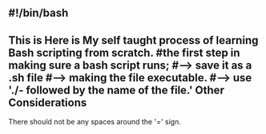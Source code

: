 #!/bin/bash
-----------

This is Here is My self taught process of learning Bash scripting from scratch.
#the first step in making sure a bash script runs;
        #--> save it as a .sh file
        #--> making the file executable.
        #--> use './- followed by the name of the file.'
Other Considerations
--------------------
There should not be any spaces around the '=' sign.
